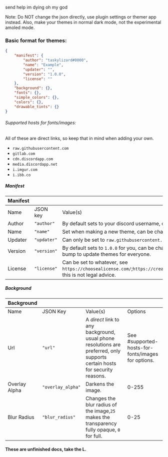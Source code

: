 send help im dying oh my god

Note: Do NOT change the json directly, use plugin settings or themer app instead. Also, make your themes in normal dark mode, not the experimental amoled mode. 

### Basic format for themes:

```json
{
    "manifest": {
        "author": "taskylizard#0000",
        "name": "Example",
        "updater": "",
        "version": "1.0.0",
        "license": ""
    },
    "background": {},
    "fonts": {},
    "simple_colors": {},
    "colors": {},
    "drawable_tints": {}
}
```
###### Supported hosts for fonts/images:

All of these are direct links, so keep that in mind when adding your own.

- `raw.githubusercontent.com`
- `gitlab.com`
- `cdn.discordapp.com`
- `media.discordapp.net`
- `i.imgur.com`
- `i.ibb.co`


##### Manifest
| Manifest ||||
|---------|--------|-------|------|
| Name | JSON key | Value(s)| Required?|
| Author | `"author"`| By default sets to your discord username, can be changed.| Yes.|
| Name | `"name"`| Set when making a new theme, can be changed.| Yes.|
| Updater| `"updater"`| Can only be set to `raw.githubusercontent.com` links. | No.|
| Version | `"version"`| By default sets to `1.0.0` for you, can be changed, needs version bump to update themes for everyone. | Yes.|
| License | `"license"` | Can be set to whatever, see `https://choosealicense.com/`;`https://creativecommons.org/choose/`. this is not legal advice. | No.|

##### Background
|Background||||
|------|----|-----|----|
| Name | JSON Key| Value(s)| Options|
| Url | `"url"` | A *direct* link to any background, usual phone resolutions are preferred, only supports certain hosts for security reasons. |See #supported-hosts-for-fonts/images for options.|
| Overlay Alpha | `"overlay_alpha"` | Darkens the image. | 0-255 |
| Blur Radius | `"blur_radius"` | Changes the blur radius of the image,`25` makes the transparency fully opaque, `0` for full. | 0-25 |



#### These are unfinished docs, take the L.

